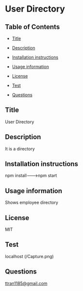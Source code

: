 # User Directory


  ## Table of Contents
  * [Title](#title)
  * [Description](#description)
  * [Installation instructions](#installation)
  * [Usage information](#usage)
  * [License](#license)
  * [Test](#test)

  * [Questions](#questions)
  
  ## Title
  User Directory
  ## Description
  It is a directory
  ## Installation instructions
  npm install--->npm start
  ## Usage information
  Shows employee directory
  ## License
  MIT
  ## Test
  localhost
 (/Capture.png)
  ## Questions
  ttran1185@gmail.com



